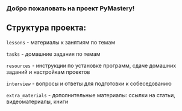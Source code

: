 ### Добро пожаловать на проект PyMastery!

## Структура проекта:

`lessons` - материалы к занятиям по темам

`tasks` - домашние задания по темам

`resources` - инструкции по установке программ, сдаче домашних заданий и настройкам проектов

`interview` - вопросы и ответы для подготовки к собеседованию

`extra_materials` - дополнительные материалы: ссылки на статьи, видеоматериалы, книги
